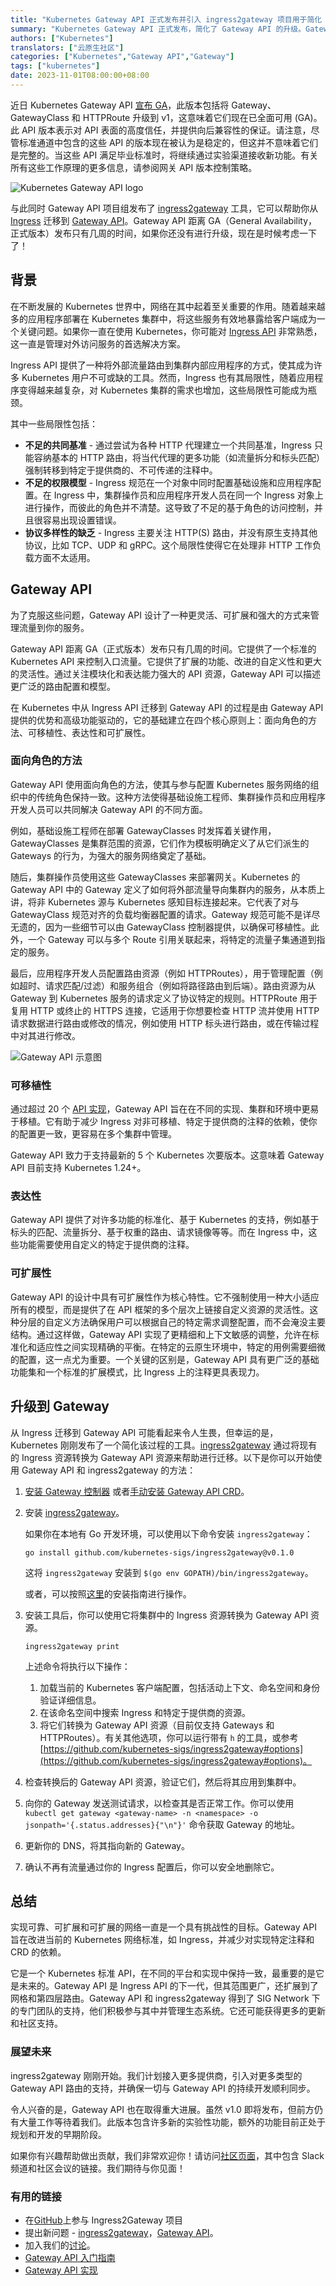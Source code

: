```yaml
---
title: "Kubernetes Gateway API 正式发布并引入 ingress2gateway 项目用于简化 Gateway API 升级"
summary: "Kubernetes Gateway API 正式发布，简化了 Gateway API 的升级。Gateway API 解决了 Ingress 在处理非 HTTP 工作负载方面的限制，并提供了更灵活、可扩展和强大的流量管理方式。它基于核心原则，使基础设施工程师、集群操作员和应用程序开发人员能够共同解决问题。ingress2gateway 工具简化了从 Ingress 迁移到 Gateway API 的过程。Gateway API 的设计具有可移植性、表达性和可扩展性的特点，提供了标准化支持。ingress2gateway 工具可以帮助简化从 Ingress 迁移到 Gateway API 的过程。Gateway API 是未来的 Kubernetes 网络标准，得到了 SIG Network 的支持和社区的积极参与。ingress2gateway 计划接入更多提供商，引入对更多类型的 Gateway API 路由的支持。Gateway API 即将发布 v1.0 版本，包含许多新功能。"
authors: ["Kubernetes"]
translators: ["云原生社区"]
categories: ["Kubernetes","Gateway API","Gateway"]
tags: ["kubernetes"]
date: 2023-11-01T08:00:00+08:00
---
```


近日 Kubernetes Gateway API [宣布 GA](https://kubernetes.io/blog/2023/10/31/gateway-api-ga/)，此版本包括将 Gateway、GatewayClass 和 HTTPRoute 升级到 v1，这意味着它们现在已全面可用 (GA)。此 API 版本表示对 API 表面的高度信任，并提供向后兼容性的保证。请注意，尽管标准通道中包含的这些 API 的版本现在被认为是稳定的，但这并不意味着它们是完整的。当这些 API 满足毕业标准时，将继续通过实验渠道接收新功能。有关所有这些工作原理的更多信息，请参阅网关 API 版本控制策略。

![Kubernetes Gateway API logo](gateway-api-logo.png)

与此同时 Gateway API 项目组发布了 [ingress2gateway](https://github.com/kubernetes-sigs/ingress2gateway) 工具，它可以帮助你从 [Ingress](https://kubernetes.io/docs/concepts/services-networking/ingress/) 迁移到 [Gateway API](https://gateway-api.sigs.k8s.io/)。Gateway API 距离 GA（General Availability，正式版本）发布只有几周的时间，如果你还没有进行升级，现在是时候考虑一下了！

## 背景

在不断发展的 Kubernetes 世界中，网络在其中起着至关重要的作用。随着越来越多的应用程序部署在 Kubernetes 集群中，将这些服务有效地暴露给客户端成为一个关键问题。如果你一直在使用 Kubernetes，你可能对 [Ingress API](https://kubernetes.io/docs/concepts/services-networking/ingress/) 非常熟悉，这一直是管理对外访问服务的首选解决方案。

Ingress API 提供了一种将外部流量路由到集群内部应用程序的方式，使其成为许多 Kubernetes 用户不可或缺的工具。然而，Ingress 也有其局限性，随着应用程序变得越来越复杂，对 Kubernetes 集群的需求也增加，这些局限性可能成为瓶颈。

其中一些局限性包括：

- **不足的共同基准** - 通过尝试为各种 HTTP 代理建立一个共同基准，Ingress 只能容纳基本的 HTTP 路由，将当代代理的更多功能（如流量拆分和标头匹配）强制转移到特定于提供商的、不可传递的注释中。
- **不足的权限模型** - Ingress 规范在一个对象中同时配置基础设施和应用程序配置。在 Ingress 中，集群操作员和应用程序开发人员在同一个 Ingress 对象上进行操作，而彼此的角色并不清楚。这导致了不足的基于角色的访问控制，并且很容易出现设置错误。
- **协议多样性的缺乏** - Ingress 主要关注 HTTP(S) 路由，并没有原生支持其他协议，比如 TCP、UDP 和 gRPC。这个局限性使得它在处理非 HTTP 工作负载方面不太适用。

## Gateway API

为了克服这些问题，Gateway API 设计了一种更灵活、可扩展和强大的方式来管理流量到你的服务。

Gateway API 距离 GA（正式版本）发布只有几周的时间。它提供了一个标准的 Kubernetes API 来控制入口流量。它提供了扩展的功能、改进的自定义性和更大的灵活性。通过关注模块化和表达能力强大的 API 资源，Gateway API 可以描述更广泛的路由配置和模型。

在 Kubernetes 中从 Ingress API 迁移到 Gateway API 的过程是由 Gateway API 提供的优势和高级功能驱动的，它的基础建立在四个核心原则上：面向角色的方法、可移植性、表达性和可扩展性。

### 面向角色的方法

Gateway API 使用面向角色的方法，使其与参与配置 Kubernetes 服务网络的组织中的传统角色保持一致。这种方法使得基础设施工程师、集群操作员和应用程序开发人员可以共同解决 Gateway API 的不同方面。

例如，基础设施工程师在部署 GatewayClasses 时发挥着关键作用，GatewayClasses 是集群范围的资源，它们作为模板明确定义了从它们派生的 Gateways 的行为，为强大的服务网络奠定了基础。

随后，集群操作员使用这些 GatewayClasses 来部署网关。Kubernetes 的 Gateway API 中的 Gateway 定义了如何将外部流量导向集群内的服务，从本质上讲，将非 Kubernetes 源与 Kubernetes 感知目标连接起来。它代表了对与 GatewayClass 规范对齐的负载均衡器配置的请求。Gateway 规范可能不是详尽无遗的，因为一些细节可以由 GatewayClass 控制器提供，以确保可移植性。此外，一个 Gateway 可以与多个 Route 引用关联起来，将特定的流量子集通道到指定的服务。

最后，应用程序开发人员配置路由资源（例如 HTTPRoutes），用于管理配置（例如超时、请求匹配/过滤）和服务组合（例如将路径路由到后端）。路由资源为从 Gateway 到 Kubernetes 服务的请求定义了协议特定的规则。HTTPRoute 用于复用 HTTP 或终止的 HTTPS 连接，它适用于你想要检查 HTTP 流并使用 HTTP 请求数据进行路由或修改的情况，例如使用 HTTP 标头进行路由，或在传输过程中对其进行修改。

![Gateway API 示意图](api.png)

### 可移植性

通过超过 20 个 [API 实现](https://gateway-api.sigs.k8s.io/implementations/#implementations)，Gateway API 旨在在不同的实现、集群和环境中更易于移植。它有助于减少 Ingress 对非可移植、特定于提供商的注释的依赖，使你的配置更一致，更容易在多个集群中管理。

Gateway API 致力于支持最新的 5 个 Kubernetes 次要版本。这意味着 Gateway API 目前支持 Kubernetes 1.24+。

### 表达性

Gateway API 提供了对许多功能的标准化、基于 Kubernetes 的支持，例如基于标头的匹配、流量拆分、基于权重的路由、请求镜像等等。而在 Ingress 中，这些功能需要使用自定义的特定于提供商的注释。

### 可扩展性

Gateway API 的设计中具有可扩展性作为核心特性。它不强制使用一种大小适应所有的模型，而是提供了在 API 框架的多个层次上链接自定义资源的灵活性。这种分层的自定义方法确保用户可以根据自己的特定需求调整配置，而不会淹没主要结构。通过这样做，Gateway API 实现了更精细和上下文敏感的调整，允许在标准化和适应性之间实现精确的平衡。在特定的云原生环境中，特定的用例需要细微的配置，这一点尤为重要。一个关键的区别是，Gateway API 具有更广泛的基础功能集和一个标准的扩展模式，比 Ingress 上的注释更具表现力。

## 升级到 Gateway

从 Ingress 迁移到 Gateway API 可能看起来令人生畏，但幸运的是，Kubernetes 刚刚发布了一个简化该过程的工具。[ingress2gateway](https://github.com/kubernetes-sigs/ingress2gateway) 通过将现有的 Ingress 资源转换为 Gateway API 资源来帮助进行迁移。以下是你可以开始使用 Gateway API 和 ingress2gateway 的方法：

1. [安装 Gateway 控制器](https://gateway-api.sigs.k8s.io/guides/#installing-a-gateway-controller) 或者[手动安装 Gateway API CRD](https://gateway-api.sigs.k8s.io/guides/#installing-gateway-api)。
2. 安装 [ingress2gateway](https://github.com/kubernetes-sigs/ingress2gateway)。
   
    如果你在本地有 Go 开发环境，可以使用以下命令安装 `ingress2gateway`：
    
    ```
    go install github.com/kubernetes-sigs/ingress2gateway@v0.1.0
    ```
    
    这将 `ingress2gateway` 安装到 `$(go env GOPATH)/bin/ingress2gateway`。
    
    或者，可以按照[这里](https://github.com/kubernetes-sigs/ingress2gateway#installation)的安装指南进行操作。
    
3. 安装工具后，你可以使用它将集群中的 Ingress 资源转换为 Gateway API 资源。
   
    ```
    ingress2gateway print
    ```
    
    上述命令将执行以下操作：
    
    1. 加载当前的 Kubernetes 客户端配置，包括活动上下文、命名空间和身份验证详细信息。
    2. 在该命名空间中搜索 Ingress 和特定于提供商的资源。
    3. 将它们转换为 Gateway API 资源（目前仅支持 Gateways 和 HTTPRoutes）。有关其他选项，你可以运行带有 `h` 的工具，或参考 [https://github.com/kubernetes-sigs/ingress2gateway#options](https://github.com/kubernetes-sigs/ingress2gateway#options)。
4. 检查转换后的 Gateway API 资源，验证它们，然后将其应用到集群中。
5. 向你的 Gateway 发送测试请求，以检查其是否正常工作。你可以使用 `kubectl get gateway <gateway-name> -n <namespace> -o jsonpath='{.status.addresses}{"\n"}'` 命令获取 Gateway 的地址。
6. 更新你的 DNS，将其指向新的 Gateway。
7. 确认不再有流量通过你的 Ingress 配置后，你可以安全地删除它。

## 总结

实现可靠、可扩展和可扩展的网络一直是一个具有挑战性的目标。Gateway API 旨在改进当前的 Kubernetes 网络标准，如 Ingress，并减少对实现特定注释和 CRD 的依赖。

它是一个 Kubernetes 标准 API，在不同的平台和实现中保持一致，最重要的是它是未来的。Gateway API 是 Ingress API 的下一代，但其范围更广，还扩展到了网格和第四层路由。Gateway API 和 ingress2gateway 得到了 SIG Network 下的专门团队的支持，他们积极参与其中并管理生态系统。它还可能获得更多的更新和社区支持。

### 展望未来

ingress2gateway 刚刚开始。我们计划接入更多提供商，引入对更多类型的 Gateway API 路由的支持，并确保一切与 Gateway API 的持续开发顺利同步。

令人兴奋的是，Gateway API 也在取得重大进展。虽然 v1.0 即将发布，但前方仍有大量工作等待着我们。此版本包含许多新的实验性功能，额外的功能目前正处于规划和开发的早期阶段。

如果你有兴趣帮助做出贡献，我们非常欢迎你！请访问[社区页面](https://gateway-api.sigs.k8s.io/contributing/community/)，其中包含 Slack 频道和社区会议的链接。我们期待与你见面！

### 有用的链接

- 在[GitHub](https://github.com/kubernetes-sigs/ingress2gateway)上参与 Ingress2Gateway 项目
- 提出新问题 - [ingress2gateway](https://github.com/kubernetes-sigs/ingress2gateway/issues/new/choose)，[Gateway API](https://github.com/kubernetes-sigs/gateway-api/issues/new/choose)。
- 加入我们的[讨论](https://github.com/kubernetes-sigs/gateway-api/discussions)。
- [Gateway API 入门指南](https://gateway-api.sigs.k8s.io/guides/)
- [Gateway API 实现](https://gateway-api.sigs.k8s.io/implementations/#gateways)
